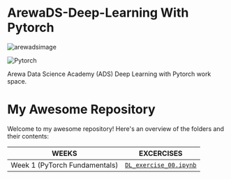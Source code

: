 # ArewaDS-Deep-Learning With Pytorch
![arewadsimage](https://github.com/Alamein/ArewaDS-Deep-Learning/assets/70522655/24bcb132-90f7-4dbe-a23f-ebeac87f216e)

![Pytorch](https://github.com/Alamein/ArewaDS-Deep-Learning/assets/70522655/c4242192-96f9-4f51-927e-b31c221aa0be)

Arewa Data Science Academy (ADS) Deep Learning with Pytorch work space.
# My Awesome Repository

Welcome to my awesome repository! Here's an overview of the folders and their contents:

| WEEKS              | EXCERCISES                                       |
| ------------------ | ------------------------------------------------ |
| Week 1 (PyTorch Fundamentals)   |  [`DL_exercise_00.ipynb`](week_001) |


